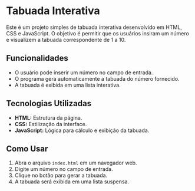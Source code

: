 # Tabuada Interativa

Este é um projeto simples de tabuada interativa desenvolvido em HTML, CSS e JavaScript. O objetivo é permitir que os usuários insiram um número e visualizem a tabuada correspondente de 1 a 10.

## Funcionalidades

- O usuário pode inserir um número no campo de entrada.
- O programa gera automaticamente a tabuada do número fornecido.
- A tabuada é exibida em uma lista interativa.

## Tecnologias Utilizadas

- **HTML:** Estrutura da página.
- **CSS:** Estilização da interface.
- **JavaScript:** Lógica para cálculo e exibição da tabuada.

## Como Usar

1. Abra o arquivo `index.html` em um navegador web.
2. Digite um número no campo de entrada.
3. Clique no botão para gerar a tabuada.
4. A tabuada será exibida em uma lista suspensa.
